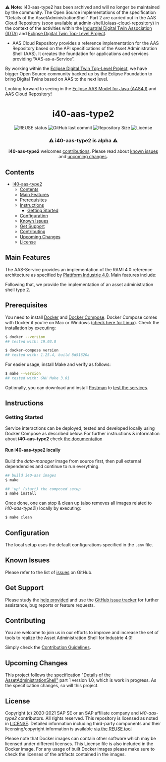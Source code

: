 :warning: **Note:** i40-aas-type2 has been archived and will no longer be maintained by the community. The Open Source implementations of the specification "Details of the AssetAdministrationShell" Part 2 are carried out in the AAS Cloud Repository (soon available at admin-shell.io/aas-cloud-repository) in the context of the activities within the [Industrial Digital Twin Association (IDTA)](https://industrialdigitaltwin.org/) and [Eclipse Digital Twin Top-Level Project](https://projects.eclipse.org/projects/dt). 

-	AAS Cloud Repository provides a reference implementation for the AAS Repository based on the API specifications of the Asset Administration Shell (AAS). It creates the foundation for applications and services providing “AAS-as-a-Service”.

By working within the [Eclipse Digital Twin Top-Level Project](https://projects.eclipse.org/projects/dt), we have bigger Open Source community backed up by the Eclipse Foundation to bring Digital Twins based on AAS to the next level.

Looking forward to seeing in the [Eclipse AAS Model for Java (AAS4J)](https://projects.eclipse.org/projects/dt.aas4j) and AAS Cloud Repository!


<h1 align="center">
  i40-aas-type2
</h1>

<div align="center">
    <img alt="REUSE status" src="https://api.reuse.software/badge/github.com/SAP/i40-aas-type2" />
    <img alt="GitHub last commit" src="https://img.shields.io/github/last-commit/SAP/i40-aas-type2" />
    <img alt="Repository Size" src="https://img.shields.io/github/repo-size/SAP/i40-aas-type2" />
    <img alt="License" src="https://img.shields.io/badge/License-Apache%202.0-green.svg" />
</div>

<div align="center">

  ### ⚠️ **i40-aas-type2** is **alpha** ⚠️

</div>

<div align="center">

  **i40-aas-type2** welcomes [contributions](#contributing). Please read about [known issues](#known-issues) and [upcoming changes](#upcoming-changes).

</div>

## Contents

- [i40-aas-type2](#i40-aas-type2)
  - [Contents](#contents)
  - [Main Features](#main-features)
  - [Prerequisites](#prerequisites)
  - [Instructions](#instructions)
    - [Getting Started](#getting-started)
  - [Configuration](#configuration)
  - [Known Issues](#known-issues)
  - [Get Support](#get-support)
  - [Contributing](#contributing)
  - [Upcoming Changes](#upcoming-changes)
  - [License](#license)

## Main Features

The AAS-Service provides an implementation of the RAMI 4.0 reference architecture as specified by [Plattform Industrie 4.0](https://www.plattform-i40.de/PI40/Redaktion/DE/Downloads/Publikation/Details-of-the-Asset-Administration-Shell-Part1.html). Main features include:

Following that, we provide the implementation of an asset administration shell type 2.

## Prerequisites

You need to install [Docker](https://www.docker.com) and [Docker Compose](https://docs.docker.com/compose/). Docker Compose comes with Docker if you're on Mac or Windows ([check here for Linux](https://docs.docker.com/compose/install/)). Check the installation by executing:

```bash
$ docker --version
## tested with: 19.03.8

$ docker-compose version
## tested with: 1.25.4, build 8d51620a
```

For easier usage, install Make and verify as follows:

```bash
$ make --version
## tested with: GNU Make 3.81
```

Optionally, you can download and install [Postman](https://www.getpostman.com) to [test the services](docs/markdown/test.md).

## Instructions

### Getting Started

Service interactions can be deployed, tested and developed locally using Docker Compose as described below. For further instructions & information about **i40-aas-type2** check [the documentation](docs/README.md)

#### Run **i40-aas-type2** locally

Build the *data-manager* image from source first, then pull external dependencies and continue to run everything.

```bash
## build i40-aas images
$ make

## 'up' (start) the composed setup
$ make install
```

Once done, one can stop & clean up (also removes all images related to *i40-aas-type2*!) locally by executing:

```bash
$ make clean
```

## Configuration

The local setup uses the default configurations specified in the `.env` file.

## Known Issues

<!--- Please list all known issues, or bugs, here. Even if the project is provided "as-is" any known problems should be listed. --->

Please refer to the list of [issues](https://github.com/SAP/i40-aas-type2/issues) on GitHub.

## Get Support

<!--- This section should contain details on how the outside user can obtain support, ask questions, or post a bug report on your project. If your project is provided "as-is", with no expected changes or support, you must state that here. --->

Please study the [help provided](docs/README.md) and use the [GitHub issue tracker](https://github.com/SAP/i40-aas-type2/issues) for further assistance, bug reports or feature requests.

## Contributing

<!--- Details on how external developers can contribute to your code should be posted here. You can also link to a dedicated CONTRIBUTING.md file. See further details here. --->

You are welcome to join us in our efforts to improve and increase the set of tools to realize the Asset Administration Shell for Industrie 4.0!

Simply check the [Contribution Guidelines](CONTRIBUTING.md).

## Upcoming Changes

<!--- Details on any expected changes in later versions. If your project is released "as-is", or you know of no upcoming changes, this section can be omitted. --->

This project follows the specification ["Details of the AssetAdministrationShell"](https://www.plattform-i40.de/PI40/Redaktion/EN/Downloads/Publikation/2018-details-of-the-asset-administration-shell.html) part 1 version 1.0, which is work in progress. As the specification changes, so will this project.

## License

Copyright (c) 2020-2021 SAP SE or an SAP affiliate company and *i40-aas-type2* contributors. All rights reserved. This repository is licensed as noted in [LICENSE](LICENSE). Detailed information including third-party components and their licensing/copyright information is available [via the REUSE tool](https://api.reuse.software/info/github.com/SAP/i40-aas-type2)

Please note that Docker images can contain other software which may be licensed under different licenses. This License file is also included in the Docker image. For any usage of built Docker images please make sure to check the licenses of the artifacts contained in the images.

